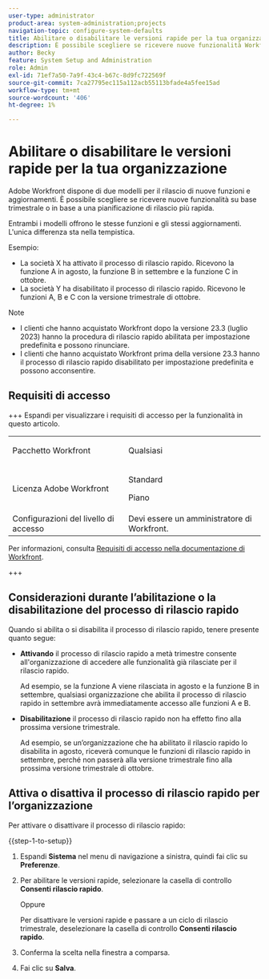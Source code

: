 ```yaml
---
user-type: administrator
product-area: system-administration;projects
navigation-topic: configure-system-defaults
title: Abilitare o disabilitare le versioni rapide per la tua organizzazione
description: È possibile scegliere se ricevere nuove funzionalità Workfront con frequenza mensile o trimestrale.
author: Becky
feature: System Setup and Administration
role: Admin
exl-id: 71ef7a50-7a9f-43c4-b67c-8d9fc722569f
source-git-commit: 7ca27795ec115a112acb55113bfade4a5fee15ad
workflow-type: tm+mt
source-wordcount: '406'
ht-degree: 1%

---
```


# Abilitare o disabilitare le versioni rapide per la tua organizzazione

Adobe Workfront dispone di due modelli per il rilascio di nuove funzioni e aggiornamenti. È possibile scegliere se ricevere nuove funzionalità su base trimestrale o in base a una pianificazione di rilascio più rapida.

Entrambi i modelli offrono le stesse funzioni e gli stessi aggiornamenti. L&#39;unica differenza sta nella tempistica.

Esempio:

* La società X ha attivato il processo di rilascio rapido. Ricevono la funzione A in agosto, la funzione B in settembre e la funzione C in ottobre.
* La società Y ha disabilitato il processo di rilascio rapido. Ricevono le funzioni A, B e C con la versione trimestrale di ottobre.

>[!NOTE]
>
>* I clienti che hanno acquistato Workfront dopo la versione 23.3 (luglio 2023) hanno la procedura di rilascio rapido abilitata per impostazione predefinita e possono rinunciare.
>* I clienti che hanno acquistato Workfront prima della versione 23.3 hanno il processo di rilascio rapido disabilitato per impostazione predefinita e possono acconsentire.

## Requisiti di accesso

+++ Espandi per visualizzare i requisiti di accesso per la funzionalità in questo articolo.

<table style="table-layout:auto"> 
 <col> 
 <col> 
 <tbody> 
  <tr> 
   <td role="rowheader">Pacchetto Workfront</td> 
   <td><p>Qualsiasi</p></td> 
  </tr> 
  <tr> 
   <td role="rowheader">Licenza Adobe Workfront</td> 
   <td><p>Standard</p> <p>Piano</p></td> 
  </tr> 
  <tr> 
   <td role="rowheader">Configurazioni del livello di accesso</td> 
   <td>Devi essere un amministratore di Workfront. </td> 
  </tr> 
 </tbody> 
</table>

Per informazioni, consulta [Requisiti di accesso nella documentazione di Workfront](/help/quicksilver/administration-and-setup/add-users/access-levels-and-object-permissions/access-level-requirements-in-documentation.md).

+++

## Considerazioni durante l’abilitazione o la disabilitazione del processo di rilascio rapido

Quando si abilita o si disabilita il processo di rilascio rapido, tenere presente quanto segue:

* **Attivando** il processo di rilascio rapido a metà trimestre consente all&#39;organizzazione di accedere alle funzionalità già rilasciate per il rilascio rapido.

  Ad esempio, se la funzione A viene rilasciata in agosto e la funzione B in settembre, qualsiasi organizzazione che abilita il processo di rilascio rapido in settembre avrà immediatamente accesso alle funzioni A e B.

* **Disabilitazione** il processo di rilascio rapido non ha effetto fino alla prossima versione trimestrale.

  Ad esempio, se un’organizzazione che ha abilitato il rilascio rapido lo disabilita in agosto, riceverà comunque le funzioni di rilascio rapido in settembre, perché non passerà alla versione trimestrale fino alla prossima versione trimestrale di ottobre.

## Attiva o disattiva il processo di rilascio rapido per l’organizzazione

Per attivare o disattivare il processo di rilascio rapido:

{{step-1-to-setup}}

1. Espandi **Sistema** nel menu di navigazione a sinistra, quindi fai clic su **Preferenze**.
1. Per abilitare le versioni rapide, selezionare la casella di controllo **Consenti rilascio rapido**.

   Oppure

   Per disattivare le versioni rapide e passare a un ciclo di rilascio trimestrale, deselezionare la casella di controllo **Consenti rilascio rapido**.

1. Conferma la scelta nella finestra a comparsa.
1. Fai clic su **Salva**.
